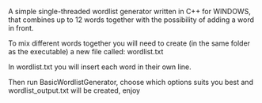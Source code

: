 A simple single-threaded wordlist generator written in C++ for WINDOWS, that combines up to 12 words together with the possibility of adding a word in front.

To mix different words together you will need to create (in the same folder as the executable) a new file called: wordlist.txt

In wordlist.txt you will insert each word in their own line.

Then run BasicWordlistGenerator, choose which options suits you best and wordlist_output.txt will be created, enjoy
